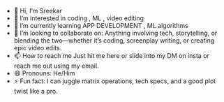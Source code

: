 - 👋 Hi, I’m Sreekar
- 👀 I’m interested in coding , ML , video editing
- 🌱 I’m currently learning APP DEVELOPMENT , ML algorithms
- 💞️  I’m looking to collaborate on: Anything involving tech, storytelling, or blending the two—whether it’s coding, screenplay writing, or creating epic video edits.
- 📫 How to reach me Just hit me here or slide into my DM on insta or reach me out using my email.
- 😄 Pronouns: He/Him
- ⚡ Fun fact: I can juggle matrix operations, tech specs, and a good plot twist like a pro.

<!---
Sreekar-2612/Sreekar-2612 is a ✨ special ✨ repository because its `README.md` (this file) appears on your GitHub profile.
You can click the Preview link to take a look at your changes.
--->
